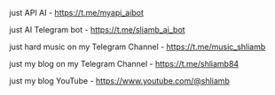 
just API AI - https://t.me/myapi_aibot

just AI Telegram bot - https://t.me/sliamb_ai_bot

just hard music on my Telegram Channel - https://t.me/music_shliamb

just my blog on my Telegram Channel - https://t.me/shliamb84

just my blog YouTube - https://www.youtube.com/@shliamb

